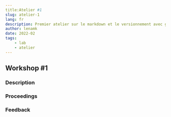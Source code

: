 ```yaml
---
title:Atelier #1
slug: atelier-1
lang: fr
description: Premier atelier sur le markdown et le versionnement avec git
author: lenamk
date: 2022-02
tags: 
    - lab
    - atelier
---
```


## Workshop #1



### Description 







### Proceedings





### Feedback


